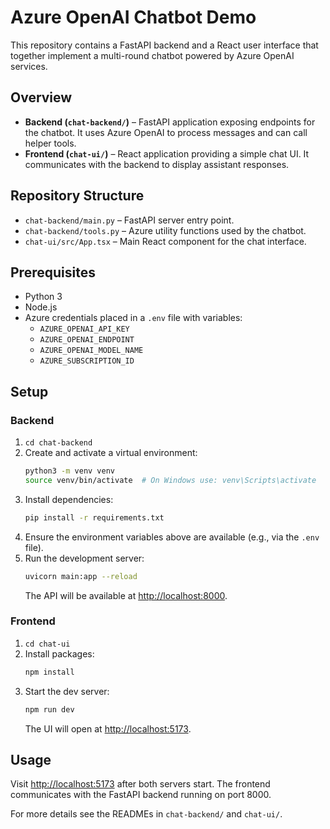 # Azure OpenAI Chatbot Demo

This repository contains a FastAPI backend and a React user interface that together implement a multi-round chatbot powered by Azure OpenAI services.

## Overview
- **Backend (`chat-backend/`)** – FastAPI application exposing endpoints for the chatbot. It uses Azure OpenAI to process messages and can call helper tools.
- **Frontend (`chat-ui/`)** – React application providing a simple chat UI. It communicates with the backend to display assistant responses.

## Repository Structure
- `chat-backend/main.py` – FastAPI server entry point.
- `chat-backend/tools.py` – Azure utility functions used by the chatbot.
- `chat-ui/src/App.tsx` – Main React component for the chat interface.

## Prerequisites
- Python 3
- Node.js
- Azure credentials placed in a `.env` file with variables:
  - `AZURE_OPENAI_API_KEY`
  - `AZURE_OPENAI_ENDPOINT`
  - `AZURE_OPENAI_MODEL_NAME`
  - `AZURE_SUBSCRIPTION_ID`

## Setup

### Backend
1. `cd chat-backend`
2. Create and activate a virtual environment:
   ```bash
   python3 -m venv venv
   source venv/bin/activate  # On Windows use: venv\Scripts\activate
   ```
3. Install dependencies:
   ```bash
   pip install -r requirements.txt
   ```
4. Ensure the environment variables above are available (e.g., via the `.env` file).
5. Run the development server:
   ```bash
   uvicorn main:app --reload
   ```
   The API will be available at [http://localhost:8000](http://localhost:8000).

### Frontend
1. `cd chat-ui`
2. Install packages:
   ```bash
   npm install
   ```
3. Start the dev server:
   ```bash
   npm run dev
   ```
   The UI will open at [http://localhost:5173](http://localhost:5173).

## Usage
Visit [http://localhost:5173](http://localhost:5173) after both servers start. The frontend communicates with the FastAPI backend running on port 8000.

For more details see the READMEs in `chat-backend/` and `chat-ui/`.
